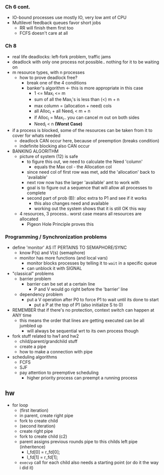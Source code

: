 ### Ch 6 cont.
* IO-bound processes use mostly IO, very low amt of CPU
* Multilevel feedback queues favor short jobs
  * RR will finish them first too
  * FCFS doesn't care at all

### Ch 8
* real life deadlocks: left-fork problem, traffic jams
* deadlock with only one process not possible.. nothing for it to be waiting on
* m resource types, with n processes
  * how to prove deadlock free?
    * break one of the 4 conditions
    * banker's algorithm <- this is more appropriate in this case
      * 1 <= Max<sub>i</sub> <= m
      * sum of all the Max<sub>i</sub>'s is less than (<) m + n
      * max column = (allocation + need) cols
      * all Alloc<sub>i</sub> + all Need<sub>i</sub> < m + n
      * if Alloc<sub>i</sub> = Max<sub>i</sub>.. you can cancel m out on both sides
      * Need<sub>i</sub> < n **(Worst Case)**
* if a process is blocked, some of the resources can be taken from it to cover for whats needed
  * deadlock CAN occur here, because of preemption (breaks condition)
  * indefinite blocking also CAN occur
* BANKING ALGORITHM
  * picture of system (12) is safe
    * to figure this out, we need to calculate the Need 'column'
      * equals the Max col - the Allocation col
    * since need col of first row was met, add the 'allocation' back to 'available'
    * next row now has the larger 'available' amt to work with
    * goal is to figure out a sequence that will allow all processes to complete
    * second part of prob (B): alloc extra to P1 and see if it works
      * this also changes need and available
      * working out the system shows that it is still OK this way
  * 4 resources, 3 process.. worst case means all resources are allocated
    * Pigeon Hole Principle proves this

### Programming / Synchronization problems
* define 'monitor' AS IT PERTAINS TO SEMAPHORE/SYNC
  * know P(s) and V(s) (semaphore)
  * monitor has more functions (and local vars)
    * monitor blocks processes by telling it to `wait` in a specific queue
    * can unblock it with SIGNAL
* "classical" problems
  * barrier problem
    * barrier can be set at a certain line
      * P and V would go right before the 'barrier' line
  * dependency problem
    * put a V operation after P0 to force P1 to wait until its done to start
      * put a P at the top of P1 (also initialize S to 0)
* REMEMBER that if there's no protection, context switch can happen at ANY time
  * this means the order that lines are getting executed can be all jumbled up
    * will always be sequential wrt to its own process though
* fork stuff related to hw1 and hw2
  * child/parent/grandchild stuff
  * create a pipe
  * how to make a connection with pipe
* scheduling algorithms
  * FCFS
  * SJF
  * pay attention to preemptive scheduling
    * higher priority process can preempt a running process


## hw
* for loop
  * (first iteration)
  * in parent, create right pipe
  * fork to create child
  * (second iteration)
  * create right pipe
  * fork to create child (c2)
  * parent assigns previous rounds pipe to this childs left pipe (inheritence)
    * l_fd[0] = r_fd[0];
    * l_fd[1] = r_fd[1];
  * `execvp` call for each child also needs a starting point (or do it the way i did it)
